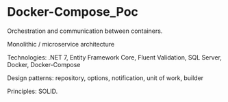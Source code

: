 # Docker-Compose_Poc

Orchestration and communication between containers.

Monolithic / microservice architecture

Technologies: .NET 7, Entity Framework Core, Fluent Validation, SQL Server, Docker, Docker-Compose

Design patterns: repository, options, notification, unit of work, builder

Principles: SOLID.
